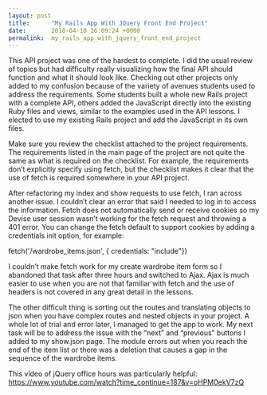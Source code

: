 ```yaml
---
layout: post
title:      "My Rails App With JQuery Front End Project"
date:       2018-04-10 16:09:24 +0000
permalink:  my_rails_app_with_jquery_front_end_project
---
```



This API project was one of the hardest to complete. I did the usual review of topics but had difficulty really visualizing how the final API should function and what it should look like. Checking out other projects only added to my confusion because of the variety of avenues students used to address the requirements. Some students built a whole new Rails project with a complete API, others added the JavaScript directly into the existing Ruby files and views, similar to the examples used in the API lessons. I elected to use my existing Rails project and add the JavaScript in its own files. 

Make sure you review the checklist attached to the project requirements. The requirements listed in the main page of the project are not quite the same as what is required on the checklist. For example, the requirements don’t explicitly specify using fetch, but the checklist makes it clear that the use of fetch is required somewhere in your API project. 

After refactoring my index and show requests to use fetch, I ran across another issue. I couldn’t clear an error that said I needed to log in to access the information. Fetch does not automatically send or receive cookies so my Devise user session wasn’t working for the fetch request and throwing a 401 error. You can change the fetch default to support cookies by adding a credentials init option, for example:

fetch('/wardrobe_items.json', {
      credentials: "include"})

I couldn’t make fetch work for my create wardrobe item form so I abandoned that task after three hours and switched to Ajax. Ajax is much easier to use when you are not that familiar with fetch and the use of headers is not covered in any great detail in the lessons. 

The other difficult thing is sorting out the routes and translating objects to json when you have complex routes and nested objects in your project. A whole lot of trial and error later, I managed to get the app to work. My next task will be to address the issue with the “next” and “previous” buttons I added to my show.json page. The module errors out when you reach the end of the item list or there was a deletion that causes a gap in the sequence of the wardrobe items. 

This video of jQuery office hours was particularly helpful: https://www.youtube.com/watch?time_continue=187&v=oHPM0ekV7zQ




